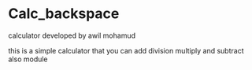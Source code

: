 # Calc_backspace
calculator developed by awil mohamud

this is a simple calculator that you can add division multiply and subtract also module

